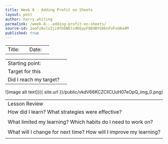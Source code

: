 ```yaml
---
title: Week 8 - Adding Profit on Sheets
layout: post
author: harry.whiting
permalink: /week-8---adding-profit-on-sheets/
source-id: 1ooFzAvlx3ji0fb6NDlvdKEpyF06OBYG8bnFUFxUAa4M
published: true
---
```

<table>
  <tr>
    <td>Title:</td>
    <td></td>
    <td> Date:  </td>
    <td></td>
  </tr>
</table>


<table>
  <tr>
    <td>Starting point:</td>
    <td></td>
  </tr>
  <tr>
    <td>Target for this </td>
    <td></td>
  </tr>
  <tr>
    <td>Did I reach my target? </td>
    <td></td>
  </tr>
</table>


![image alt text]({{ site.url }}/public/vkdV66KCZCllCUuH07eOpQ_img_0.png)

<table>
  <tr>
    <td>Lesson Review</td>
  </tr>
  <tr>
    <td>How did I learn? What strategies were effective? </td>
  </tr>
  <tr>
    <td></td>
  </tr>
  <tr>
    <td>What limited my learning? Which habits do I need to work on? </td>
  </tr>
  <tr>
    <td></td>
  </tr>
  <tr>
    <td>What will I change for next time? How will I improve my learning?</td>
  </tr>
  <tr>
    <td></td>
  </tr>
</table>


